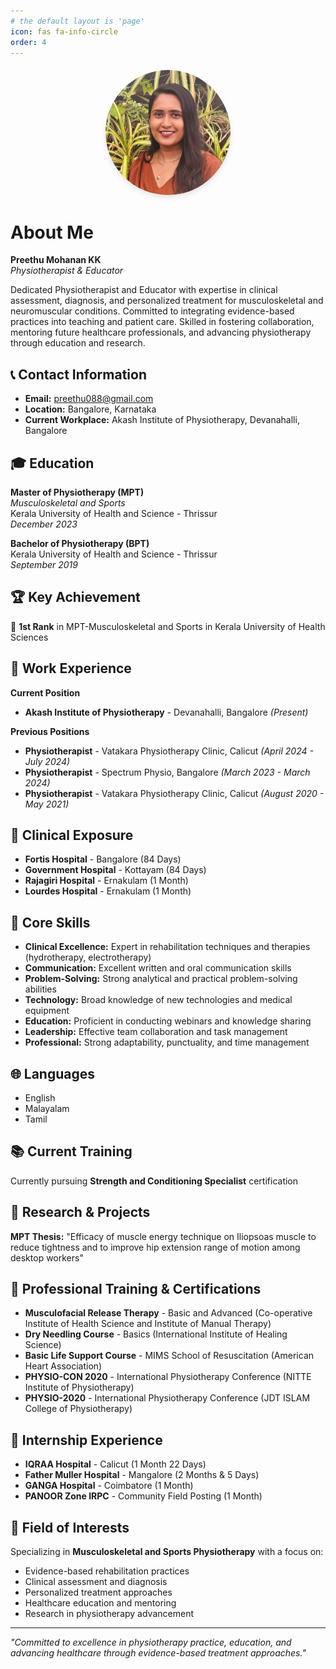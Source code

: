 ```yaml
---
# the default layout is 'page'
icon: fas fa-info-circle
order: 4
---
```


<!-- Profile Image -->
<div style="text-align: center; margin: 20px 0;">
  <img src="/assets/img/profile.jpg" alt="Preethu Mohanan KK" style="width: 200px; height: 200px; border-radius: 50%; object-fit: cover; box-shadow: 0 4px 8px rgba(0,0,0,0.1);">
</div>

# About Me

**Preethu Mohanan KK**  
*Physiotherapist & Educator*

Dedicated Physiotherapist and Educator with expertise in clinical assessment, diagnosis, and personalized treatment for musculoskeletal and neuromuscular conditions. Committed to integrating evidence-based practices into teaching and patient care. Skilled in fostering collaboration, mentoring future healthcare professionals, and advancing physiotherapy through education and research.

## 📞 Contact Information

- **Email:** preethu088@gmail.com
- **Location:** Bangalore, Karnataka
- **Current Workplace:** Akash Institute of Physiotherapy, Devanahalli, Bangalore

## 🎓 Education

**Master of Physiotherapy (MPT)**  
*Musculoskeletal and Sports*  
Kerala University of Health and Science - Thrissur  
*December 2023*

**Bachelor of Physiotherapy (BPT)**  
Kerala University of Health and Science - Thrissur  
*September 2019*

## 🏆 Key Achievement

🥇 **1st Rank** in MPT-Musculoskeletal and Sports in Kerala University of Health Sciences

## 💼 Work Experience

**Current Position**
- **Akash Institute of Physiotherapy** - Devanahalli, Bangalore *(Present)*

**Previous Positions**
- **Physiotherapist** - Vatakara Physiotherapy Clinic, Calicut *(April 2024 - July 2024)*
- **Physiotherapist** - Spectrum Physio, Bangalore *(March 2023 - March 2024)*
- **Physiotherapist** - Vatakara Physiotherapy Clinic, Calicut *(August 2020 - May 2021)*

## 🏥 Clinical Exposure

- **Fortis Hospital** - Bangalore (84 Days)
- **Government Hospital** - Kottayam (84 Days)
- **Rajagiri Hospital** - Ernakulam (1 Month)
- **Lourdes Hospital** - Ernakulam (1 Month)

## 🔧 Core Skills

- **Clinical Excellence:** Expert in rehabilitation techniques and therapies (hydrotherapy, electrotherapy)
- **Communication:** Excellent written and oral communication skills
- **Problem-Solving:** Strong analytical and practical problem-solving abilities
- **Technology:** Broad knowledge of new technologies and medical equipment
- **Education:** Proficient in conducting webinars and knowledge sharing
- **Leadership:** Effective team collaboration and task management
- **Professional:** Strong adaptability, punctuality, and time management

## 🌐 Languages

- English
- Malayalam  
- Tamil

## 📚 Current Training

Currently pursuing **Strength and Conditioning Specialist** certification

## 🔬 Research & Projects

**MPT Thesis:** "Efficacy of muscle energy technique on Iliopsoas muscle to reduce tightness and to improve hip extension range of motion among desktop workers"

## 📜 Professional Training & Certifications

- **Musculofacial Release Therapy** - Basic and Advanced (Co-operative Institute of Health Science and Institute of Manual Therapy)
- **Dry Needling Course** - Basics (International Institute of Healing Science)
- **Basic Life Support Course** - MIMS School of Resuscitation (American Heart Association)
- **PHYSIO-CON 2020** - International Physiotherapy Conference (NITTE Institute of Physiotherapy)
- **PHYSIO-2020** - International Physiotherapy Conference (JDT ISLAM College of Physiotherapy)

## 🏥 Internship Experience

- **IQRAA Hospital** - Calicut (1 Month 22 Days)
- **Father Muller Hospital** - Mangalore (2 Months & 5 Days)
- **GANGA Hospital** - Coimbatore (1 Month)
- **PANOOR Zone IRPC** - Community Field Posting (1 Month)

## 🎯 Field of Interests

Specializing in **Musculoskeletal and Sports Physiotherapy** with a focus on:
- Evidence-based rehabilitation practices
- Clinical assessment and diagnosis
- Personalized treatment approaches
- Healthcare education and mentoring
- Research in physiotherapy advancement

---

*"Committed to excellence in physiotherapy practice, education, and advancing healthcare through evidence-based treatment approaches."*
